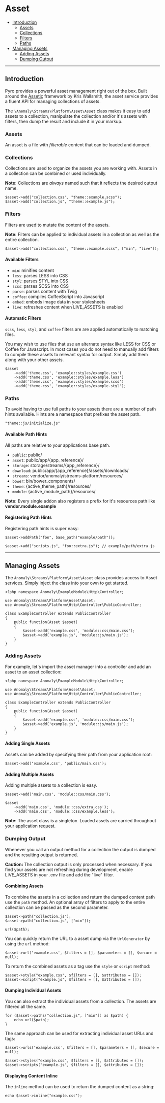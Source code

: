 # Asset

- [Introduction](#introduction)
	- [Assets](#assets)
	- [Collections](#collections)
	- [Filters](#filters)
	- [Paths](#paths)
- [Managing Assets](#managing-assets)
	- [Adding Assets](#adding-assets)
	- [Dumping Output](#output)

<hr>

<a name="introduction"></a>
## Introduction

Pyro provides a powerful asset management right out of the box. Built around the [Assetic](https://github.com/kriswallsmith/assetic) framework by Kris Wallsmith, the asset service provides a fluent API for managing collections of assets.

The `\Anomaly\Streams\Platform\Asset\Asset` class makes it easy to add assets to a collection, manipulate the collection and/or it's assets with filters, then dump the result and include it in your markup.

<a name="assets"></a>
### Assets

An asset is a file with _filterable_ content that can be loaded and dumped.

<a name="collections"></a>
### Collections

Collections are used to organize the assets you are working with. Assets in a collection can be combined or used individually.

<div class="alert alert-info">
<strong>Note:</strong> Collections are <em>always</em> named such that it reflects the desired output name.
</div>

	$asset->add("collection.css", "theme::example.scss");
	$asset->add("collection.js", "theme::example.js");

<a name="filters"></a>
### Filters

Filters are used to mutate the content of the assets.

<div class="alert alert-info">
<strong>Note:</strong> Filters can be applied to individual assets in a collection as well as the entire collection.
</div>

	$asset->add("collection.css", "theme::example.scss", ["min", "live"]);

#### Available Filters

- `min`: minifies content
- `less`: parses LESS into CSS
- `styl`: parses STYL into CSS
- `scss`: parses SCSS into CSS
- `parse`: parses content with Twig
- `coffee`: compiles CoffeeScript into Javascript
- `embed`: embeds image data in your stylesheets
- `live`: refreshes content when LIVE_ASSETS is enabled

#### Automatic Filters

`scss`, `less`, `styl`, and `coffee` filters are are applied automatically to matching files.

You may wish to use files that use an alternate syntax like LESS for CSS or Coffee for Javascript. In most cases you do not need to manually add filters to compile these assets to relevant syntax for output. Simply add them along with your other assets.

	$asset
		->add('theme.css', 'example::styles/example.css')
		->add('theme.css', 'example::styles/example.less')
		->add('theme.css', 'example::styles/example.scss')
		->add('theme.css', 'example::styles/example.styl');

<a name="paths"></a>
### Paths

To avoid having to use full paths to your assets there are a number of path hints available. Hints are a namespace that prefixes the asset path.

	"theme::js/initialize.js"

#### Available Path Hints

All paths are relative to your applications base path.

- `public`: public/
- `asset`: public/app/{app_reference}/
- `storage`: storage/streams/{app_reference}/
- `download`: public/app/{app_reference}/assets/downloads/
- `streams`: vendor/anomaly/streams-platform/resources/
- `bower`: bin/bower_components/
- `theme`: {active\_theme\_path}/resources/
- `module`: {active\_module\_path}/resources/

<div class="alert alert-info">
<strong>Note:</strong> Every single addon also registers a prefix for it's resources path like <strong>vendor.module.example</strong>
</div>

#### Registering Path Hints

Registering path hints is super easy:

	$asset->addPath("foo", base_path("example/path"));
	
	$asset->add("scripts.js", "foo::extra.js"); // example/path/extra.js

<hr>

<a name="managing-assets"></a>
## Managing Assets

The `Anomaly\Streams\Platform\Asset\Asset` class provides access to Asset services. Simply inject the class into your own to get started.

	<?php namespace Anomaly\ExampleModule\Http\Controller;
	
	use Anomaly\Streams\Platform\Asset\Asset;
	use Anomaly\Streams\Platform\Http\Controller\PublicController;
	
	class ExampleController extends PublicController
	{
		public function(Asset $asset)
		{
			$asset->add('example.css', 'module::css/main.css');
			$asset->add('example.js', 'module::js/main.js');
		}
	}
	
<a name="adding-assets"></a>
### Adding Assets

For example, let's import the asset manager into a controller and add an asset to an asset collection:

	<?php namespace Anomaly\ExampleModule\Http\Controller;
	
	use Anomaly\Streams\Platform\Asset\Asset;
	use Anomaly\Streams\Platform\Http\Controller\PublicController;
	
	class ExampleController extends PublicController
	{
		public function(Asset $asset)
		{
			$asset->add('example.css', 'module::css/main.css');
			$asset->add('example.js', 'module::js/main.js');
		}
	}

#### Adding Single Assets

Assets can be added by specifying their path from your application root:

	$asset->add('example.css', 'public/main.css');

#### Adding Multiple Assets

Adding multiple assets to a collection is easy.

	$asset->add('main.css', 'module::css/main.css');
	
	$asset
		->add('main.css', 'module::css/extra.css');
		->add('main.css', 'module::css/example.less');

<div class="alert alert-info">
<strong>Note:</strong> The asset class is a singleton. Loaded assets are carried throughout your application request.
</div>

<a name="output"></a>
### Dumping Output

Whenever you call an output method for a collection the output is dumped and the resulting output is returned.

<div class="alert alert-warning">
<strong>Caution:</strong> The collection output is only processed when necessary. If you find your assets are not refreshing during development, enable LIVE_ASSETS in your .env file and add the "live" filter.
</div>

#### Combining Assets

To combine the assets in a collection and return the dumped content path use the `path` method. An optional array of filters to apply to the entire collection can be passed as the second parameter.

	$asset->path("collection.js");
	$asset->path("collection.js", ["min"]);
	
	url($path);

You can quickly return the URL to a asset dump via the `UrlGenerator` by using the `url` method:

	$asset->url('example.css', $filters = [], $parameters = [], $secure = null);
	
To return the combined assets as a tag use the `style` or `script` method:

	$asset->style("example.css", $filters = [], $attributes = []);
	$asset->script("example.js", $filters = [], $attributes = []);

#### Dumping Individual Assets

You can also extract the individual assets from a collection. The assets are filtered all the same.

	for ($asset->paths("collection.js", ["min"]) as $path) {
		echo url($path);
	}

The same approach can be used for extracting individual asset URLs and tags:

	$asset->urls('example.css', $filters = [], $parameters = [], $secure = null);

	$asset->styles("example.css", $filters = [], $attributes = []);
	$asset->scripts("example.js", $filters = [], $attributes = []);

#### Displaying Content Inline

The `inline` method can be used to return the dumped content as a string:

	echo $asset->inline("example.css");
